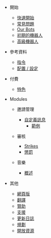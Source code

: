 - 開始

  - [快速開始](/zh-TW/getting-started/quick-start.md)
  - [常見問題](/zh-TW/getting-started/faq.md)
  - [Our Bots](/zh-TW/getting-started/our-bots.md)
  - [初期的機器人](/zh-TW/getting-started/alpha.md)
  - [高級機器人](/zh-TW/getting-started/pro.md)

- 參考資料

  - [指令](/zh-TW/reference/commands.md)
  - [配置 / 設定](/zh-TW/reference/settings.md)

- 付費

  - [特色](/zh-TW/premium/features.md)

- Modules

  - 邀請管理

    - [自定義訊息](/zh-TW/modules/invites/custom-messages.md)
      - [範例](/zh-TW/modules/invites/examples.md)

  - 審核

    - [Strikes](/zh-TW/modules/moderation/strikes.md)
    - [懲罰](/zh-TW/modules/moderation/punishments.md)

  - 音樂

    - [概述](/zh-TW/modules/music/overview.md)

- 其他

  - [網頁版](/zh-TW/other/webpanel.md)
  - [翻譯](/zh-TW/other/translations.md)
  - [贊助](/zh-TW/other/donating.md)
  - [支援](/zh-TW/other/support.md)
  - [更新日誌](/zh-TW/other/changelog.md)
  - [規劃](/zh-TW/other/roadmap.md)
  - [開放資源](/zh-TW/other/open-source.md)
